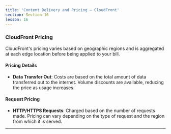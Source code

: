 ```yaml
---
title: 'Content Delivery and Pricing — CloudFront'
section: Section-16
lesson: 16
---
```


### CloudFront Pricing

CloudFront's pricing varies based on geographic regions and is aggregated at each edge location before being applied to your bill.

<!-- pagebreak -->

#### Pricing Details

- **Data Transfer Out**: Costs are based on the total amount of data transferred out to the internet. Volume discounts are available, reducing the price as usage increases.

<!-- pagebreak -->

#### Request Pricing

- **HTTP/HTTPS Requests**: Charged based on the number of requests made. Pricing can vary depending on the type of request and the region from which it is served.

---
